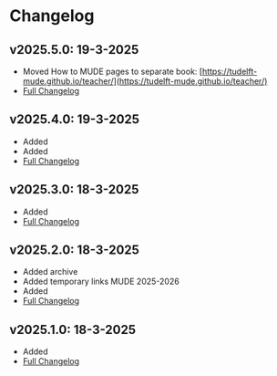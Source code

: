 # Changelog

## v2025.5.0: 19-3-2025
- Moved How to MUDE pages to separate book: [https://tudelft-mude.github.io/teacher/](https://tudelft-mude.github.io/teacher/)
- [Full Changelog](https://github.com/TUDelft-MUDE/TUDelft-MUDE.github.io/releases/tag/v2025.5.0)

## v2025.4.0: 19-3-2025
- Added [](./how_to_mude/github-classroom.md)
- Added [](./how_to_mude/websites.md)
- [Full Changelog](https://github.com/TUDelft-MUDE/TUDelft-MUDE.github.io/releases/tag/v2025.4.0)

## v2025.3.0: 18-3-2025
- Added [](./how_to_mude/book.md)
- [Full Changelog](https://github.com/TUDelft-MUDE/TUDelft-MUDE.github.io/releases/tag/v2025.3.0)

## v2025.2.0: 18-3-2025
- Added archive
- Added temporary links MUDE 2025-2026
- Added [](./how_to_mude/in-class.md)
- [Full Changelog](https://github.com/TUDelft-MUDE/TUDelft-MUDE.github.io/releases/tag/v2025.2.0)

## v2025.1.0: 18-3-2025
- Added [](./how_to_mude/assignment_repo.md)
- [Full Changelog](https://github.com/TUDelft-MUDE/TUDelft-MUDE.github.io/releases/tag/v2025.1.0)
